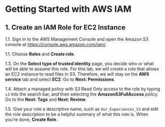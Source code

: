 # Getting Started with AWS IAM

## 1. Create an IAM Role for EC2 Instance

1.1\.	Sign in to the AWS Management Console and open the Amazon S3 console at https://console.aws.amazon.com/iam/.

1.1\.	Choose **Roles** and **Create role**.

1.3\.	On the **Select type of trusted identity** page, you decide who or what will be able to assume this role. For this lab, we will create a role that allows an EC2 instance to read files in S3. Therefore, we will stay on the **AWS service** tab and select **EC2**. Go to **Next: Permissions**.

1.4\.	Attach a managed policy with S3 Read Only access to the role by typing `s3` into the search bar, and then selecting the **AmazonS3FullAccess** policy. Go to the **Next: Tags** and **Next: Review**.

1.5\.	Give your role a descriptive name, such as `Our_Experiences_S3` and edit the role description to be a helpful summary of what this role is. When you’re done, **Create Role**.